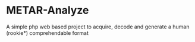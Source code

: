 # METAR-Analyze
A simple php web based project to acquire, decode and generate a human (rookie*) comprehendable format
